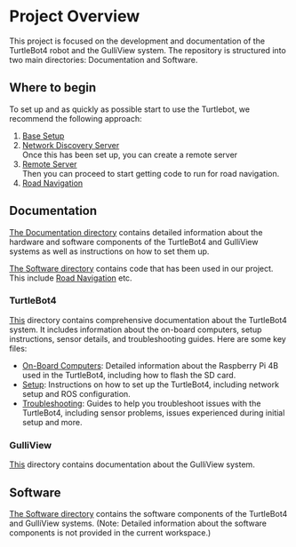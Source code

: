 # Project Overview

This project is focused on the development and documentation of the TurtleBot4 robot and the GulliView system. The repository is structured into two main directories: Documentation and Software. 

## Where to begin
To set up and as quickly as possible start to use the Turtlebot, we recommend the following approach: 
1. [Base Setup](/Documentation/TurtleBot4/Setup/Base-Setup.md)
2. [Network Discovery Server](/Documentation/TurtleBot4/Setup/Network-Discovery-Server.md)  
Once this has been set up, you can create a remote server
3. [Remote Server](/Documentation/TurtleBot4/Setup/Remote-Server.md)  
Then you can proceed to start getting code to run for road navigation. 
4. [Road Navigation](/Software/TurtleBot4/road_navigate/)


## Documentation

[The Documentation directory](Documentation) contains detailed information about the hardware and software components of the TurtleBot4 and GulliView systems as well as instructions on how to set them up.  

[The Software directory](/Software/) contains code that has been used in our project. This include [Road Navigation](/Software/TurtleBot4/road_navigate/) etc.  

### TurtleBot4 

[This](Documentation/TurtleBot4/) directory contains comprehensive documentation about the TurtleBot4 system. It includes information about the on-board computers, setup instructions, sensor details, and troubleshooting guides. Here are some key files: 

- [On-Board Computers](Documentation/TurtleBot4/On-Board-Computers/): Detailed information about the Raspberry Pi 4B used in the TurtleBot4, including how to flash the SD card.
- [Setup](Documentation/TurtleBot4/Setup/): Instructions on how to set up the TurtleBot4, including network setup and ROS configuration.
- [Troubleshooting](Documentation/TurtleBot4/Troubleshooting/): Guides to help you troubleshoot issues with the TurtleBot4, including sensor problems, issues experienced during initial setup and more. 

### GulliView

[This](Documentation/GulliView/) directory contains documentation about the GulliView system.

## Software

[The Software directory](Software) contains the software components of the TurtleBot4 and GulliView systems. (Note: Detailed information about the software components is not provided in the current workspace.)